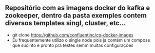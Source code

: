 ## Repositório com as imagens docker do kafka e zookeeper, dentro da pasta exemples contem diversos templates singl, cluster, etc...
- git clone https://github.com/confluentinc/cp-docker-images
- Eu frequentemente utilizo o single node pois ja contém um compose que sucinto e pronto pra testes semm muitas configurações
